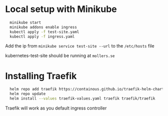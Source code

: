 # Local setup with Minikube

```sh
  minikube start
  minikube addons enable ingress
  kubectl apply -f test-site.yaml
  kubectl apply -f ingress.yaml
```

Add the ip from `minikube service test-site --url` to the `/etc/hosts` file

kubernetes-test-site should be running at `mollers.se`

# Installing Traefik

```sh
  helm repo add traefik https://containous.github.io/traefik-helm-chart
  helm repo update
  helm install --values traefik-values.yaml traefik traefik/traefik
```

Traefik will work as you default ingress controller
